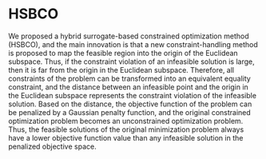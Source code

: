 # HSBCO
We proposed a hybrid surrogate-based constrained optimization method (HSBCO), and the main innovation is that a new constraint-handling method is proposed to map the feasible region into the origin of the Euclidean subspace. Thus, if the constraint violation of an infeasible solution is large, then it is far from the origin in the Euclidean subspace. Therefore, all constraints of the problem can be transformed into an equivalent equality constraint, and the distance between an infeasible point and the origin in the Euclidean subspace represents the constraint violation of the infeasible solution. Based on the distance, the objective function of the problem can be penalized by a Gaussian penalty function, and the original constrained optimization problem becomes an unconstrained optimization problem. Thus, the feasible solutions of the original minimization problem always have a lower objective function value than any infeasible solution in the penalized objective space.
